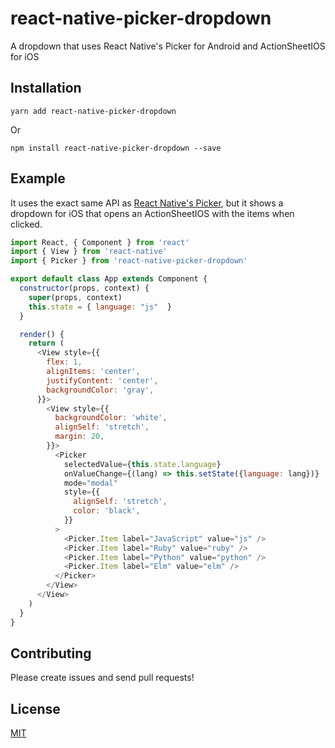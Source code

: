 # react-native-picker-dropdown
A dropdown that uses React Native's Picker for Android and ActionSheetIOS for iOS

## Installation

```yarn add react-native-picker-dropdown```

Or

```npm install react-native-picker-dropdown --save```

## Example

It uses the exact same API as [React Native's Picker](https://facebook.github.io/react-native/docs/picker.html), but it shows a dropdown for iOS that opens an ActionSheetIOS with the items when clicked.

```js
import React, { Component } from 'react'
import { View } from 'react-native'
import { Picker } from 'react-native-picker-dropdown'

export default class App extends Component {
  constructor(props, context) {
    super(props, context)
    this.state = { language: "js"  }
  }

  render() {
    return (
      <View style={{
        flex: 1,
        alignItems: 'center',
        justifyContent: 'center',
        backgroundColor: 'gray',
      }}>
        <View style={{
          backgroundColor: 'white',
          alignSelf: 'stretch',
          margin: 20,
        }}>
          <Picker
            selectedValue={this.state.language}
            onValueChange={(lang) => this.setState({language: lang})}
            mode="modal"
            style={{
              alignSelf: 'stretch',
              color: 'black',
            }}
          >
            <Picker.Item label="JavaScript" value="js" />
            <Picker.Item label="Ruby" value="ruby" />
            <Picker.Item label="Python" value="python" />
            <Picker.Item label="Elm" value="elm" />
          </Picker>
        </View>
      </View>
    )
  }
}
```

## Contributing

Please create issues and send pull requests!

## License

[MIT](LICENSE)

